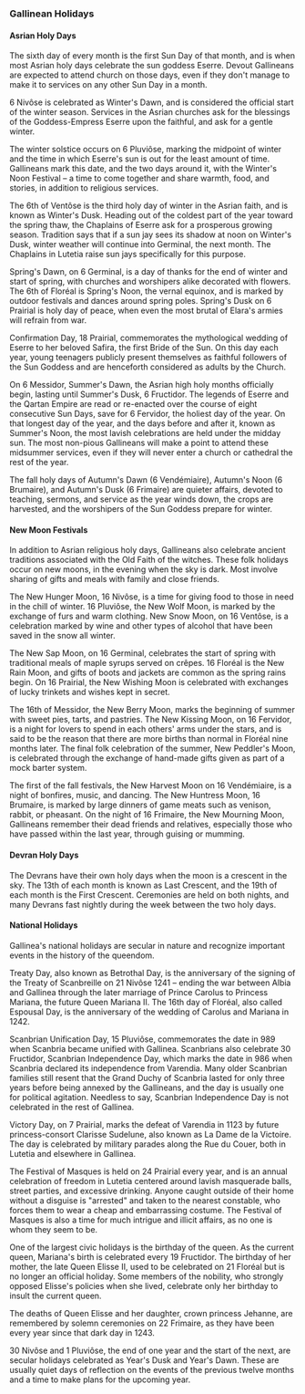 ### Gallinean Holidays

#### Asrian Holy Days

The sixth day of every month is the first Sun Day of that month, and is
when most Asrian holy days celebrate the sun goddess Eserre. Devout
Gallineans are expected to attend church on those days, even if they
don't manage to make it to services on any other Sun Day in a month.

6 Nivôse is celebrated as Winter's Dawn, and is considered the official
start of the winter season. Services in the Asrian churches ask for the
blessings of the Goddess-Empress Eserre upon the faithful, and ask for a
gentle winter.

The winter solstice occurs on 6 Pluviôse, marking the midpoint of winter
and the time in which Eserre's sun is out for the least amount of time.
Gallineans mark this date, and the two days around it, with the Winter's
Noon Festival – a time to come together and share warmth, food, and
stories, in addition to religious services.

The 6th of Ventôse is the third holy day of winter in the Asrian faith,
and is known as Winter's Dusk. Heading out of the coldest part of the
year toward the spring thaw, the Chaplains of Eserre ask for a
prosperous growing season. Tradition says that if a sun jay sees its
shadow at noon on Winter's Dusk, winter weather will continue into
Germinal, the next month. The Chaplains in Lutetia raise sun jays
specifically for this purpose.

Spring's Dawn, on 6 Germinal, is a day of thanks for the end of winter
and start of spring, with churches and worshipers alike decorated with
flowers. The 6th of Floréal is Spring's Noon, the vernal equinox, and is
marked by outdoor festivals and dances around spring poles. Spring's
Dusk on 6 Prairial is holy day of peace, when even the most brutal of
Elara's armies will refrain from war.

Confirmation Day, 18 Prairial, commemorates the mythological wedding of
Eserre to her beloved Safira, the first Bride of the Sun. On this day
each year, young teenagers publicly present themselves as faithful
followers of the Sun Goddess and are henceforth considered as adults by
the Church.

On 6 Messidor, Summer's Dawn, the Asrian high holy months officially
begin, lasting until Summer's Dusk, 6 Fructidor. The legends of Eserre
and the Qartan Empire are read or re-enacted over the course of eight
consecutive Sun Days, save for 6 Fervidor, the holiest day of the year.
On that longest day of the year, and the days before and after it, known
as Summer's Noon, the most lavish celebrations are held under the midday
sun. The most non-pious Gallineans will make a point to attend these
midsummer services, even if they will never enter a church or cathedral
the rest of the year.

The fall holy days of Autumn's Dawn (6 Vendémiaire), Autumn's Noon (6
Brumaire), and Autumn's Dusk (6 Frimaire) are quieter affairs, devoted
to teaching, sermons, and service as the year winds down, the crops are
harvested, and the worshipers of the Sun Goddess prepare for winter.

#### New Moon Festivals

In addition to Asrian religious holy days, Gallineans also celebrate
ancient traditions associated with the Old Faith of the witches. These
folk holidays occur on new moons, in the evening when the sky is dark.
Most involve sharing of gifts and meals with family and close friends.

The New Hunger Moon, 16 Nivôse, is a time for giving food to those in
need in the chill of winter. 16 Pluviôse, the New Wolf Moon, is marked
by the exchange of furs and warm clothing. New Snow Moon, on 16 Ventôse,
is a celebration marked by wine and other types of alcohol that have
been saved in the snow all winter.

The New Sap Moon, on 16 Germinal, celebrates the start of spring with
traditional meals of maple syrups served on crêpes. 16 Floréal is the
New Rain Moon, and gifts of boots and jackets are common as the spring
rains begin. On 16 Prairial, the New Wishing Moon is celebrated with
exchanges of lucky trinkets and wishes kept in secret.

The 16th of Messidor, the New Berry Moon, marks the beginning of summer
with sweet pies, tarts, and pastries. The New Kissing Moon, on 16
Fervidor, is a night for lovers to spend in each others' arms under the
stars, and is said to be the reason that there are more births than
normal in Floréal nine months later. The final folk celebration of the
summer, New Peddler's Moon, is celebrated through the exchange of
hand-made gifts given as part of a mock barter system.

The first of the fall festivals, the New Harvest Moon on 16 Vendémiaire,
is a night of bonfires, music, and dancing. The New Huntress Moon, 16
Brumaire, is marked by large dinners of game meats such as venison,
rabbit, or pheasant. On the night of 16 Frimaire, the New Mourning Moon,
Gallineans remember their dead friends and relatives, especially those
who have passed within the last year, through guising or mumming.

#### Devran Holy Days

The Devrans have their own holy days when the moon is a crescent in the
sky. The 13th of each month is known as Last Crescent, and the 19th of
each month is the First Crescent. Ceremonies are held on both nights,
and many Devrans fast nightly during the week between the two holy days.

#### National Holidays

Gallinea's national holidays are secular in nature and recognize
important events in the history of the queendom.

Treaty Day, also known as Betrothal Day, is the anniversary of the
signing of the Treaty of Scanbreille on 21 Nivôse 1241 – ending the war
between Albia and Gallinea through the later marriage of Prince Carolus
to Princess Mariana, the future Queen Mariana II. The 16th day of
Floréal, also called Espousal Day, is the anniversary of the wedding of
Carolus and Mariana in 1242.

Scanbrian Unification Day, 15 Pluviôse, commemorates the date in 989
when Scanbria became unified with Gallinea. Scanbrians also celebrate 30
Fructidor, Scanbrian Independence Day, which marks the date in 986 when
Scanbria declared its independence from Varendia. Many older Scanbrian
families still resent that the Grand Duchy of Scanbria lasted for only
three years before being annexed by the Gallineans, and the day is
usually one for political agitation. Needless to say, Scanbrian
Independence Day is not celebrated in the rest of Gallinea.

Victory Day, on 7 Prairial, marks the defeat of Varendia in 1123 by
future princess-consort Clarisse Sudelune, also known as La Dame de la
Victoire. The day is celebrated by military parades along the Rue du
Couer, both in Lutetia and elsewhere in Gallinea.

The Festival of Masques is held on 24 Prairial every year, and is an
annual celebration of freedom in Lutetia centered around lavish
masquerade balls, street parties, and excessive drinking. Anyone caught
outside of their home without a disguise is "arrested" and taken to the
nearest constable, who forces them to wear a cheap and embarrassing
costume. The Festival of Masques is also a time for much intrigue and
illicit affairs, as no one is whom they seem to be.

One of the largest civic holidays is the birthday of the queen. As the
current queen, Mariana's birth is celebrated every 19 Fructidor. The
birthday of her mother, the late Queen Elisse II, used to be celebrated
on 21 Floréal but is no longer an official holiday. Some members of the
nobility, who strongly opposed Elisse's policies when she lived,
celebrate only her birthday to insult the current queen.

The deaths of Queen Elisse and her daughter, crown princess Jehanne, are
remembered by solemn ceremonies on 22 Frimaire, as they have been every
year since that dark day in 1243.

30 Nivôse and 1 Pluviôse, the end of one year and the start of the next,
are secular holidays celebrated as Year's Dusk and Year's Dawn. These
are usually quiet days of reflection on the events of the previous
twelve months and a time to make plans for the upcoming year.

